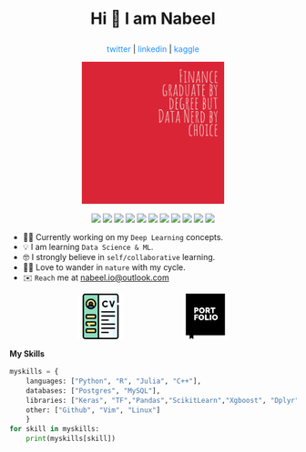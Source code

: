 
<p align="center" style="font-size: 200%;"><b>Hi 👋 I am Nabeel</b></p>
<p align="center">
    <a style="color:dodgerblue">twitter</a> |
    <a style="color:dodgerblue">linkedin</a> |
    <a style="color:dodgerblue">kaggle</a> 
</p>

<p align="center"><img src="photo/FloopyBits5.png" width=250>
</p>

<p align="center">
<img  src="https://cdn.jsdelivr.net/gh/devicons/devicon/icons/python/python-original.svg"/ width=25>
<img
 src="https://www.r-project.org/logo/Rlogo.svg" width=25>
<img src="https://cdn.jsdelivr.net/gh/devicons/devicon/icons/julia/julia-original.svg" width=25 />
<img 
src="https://upload.wikimedia.org/wikipedia/commons/1/18/ISO_C%2B%2B_Logo.svg" width=25>
<img src="https://cdn.jsdelivr.net/gh/devicons/devicon/icons/postgresql/postgresql-original.svg" width=25/>
<img src="https://cdn.jsdelivr.net/gh/devicons/devicon/icons/mysql/mysql-original.svg" width=25/>
<img
src="https://pandas.pydata.org/static/img/pandas_mark.svg" width=25>
<img
src="https://upload.wikimedia.org/wikipedia/commons/0/05/Scikit_learn_logo_small.svg" width=25>
<img src="https://cdn.jsdelivr.net/gh/devicons/devicon/icons/tensorflow/tensorflow-original.svg" width=25/>
<img src="https://cdn.jsdelivr.net/gh/devicons/devicon/icons/vim/vim-original.svg" width=25/>
<img src="https://cdn.jsdelivr.net/gh/devicons/devicon/icons/linux/linux-original.svg" width=25 />
</p>          


* 👨‍💻 Currently working on my `Deep Learning` concepts.
* 💡 I am learning `Data Science & ML`.
* 🤓 I strongly believe in `self/collaborative` learning.
* 🚴‍♂️ Love to wander in `nature` with my cycle.
* ✉️ `Reach` me at nabeel.io@outlook.com

<p align="center">
<img src="photo/cv.png" width=80, hspace=50>
<img src="photo/portfolio.png" width = 80, hspace=50>
</p>


**My Skills**

```python
myskills = {
    languages: ["Python", "R", "Julia", "C++"],
    databases: ["Postgres", "MySQL"],
    libraries: ["Keras", "TF","Pandas","ScikitLearn","Xgboost", "Dplyr", "ggplot2"],
    other: ["Github", "Vim", "Linux"]
    }
for skill in myskills:
    print(myskills[skill])
```
